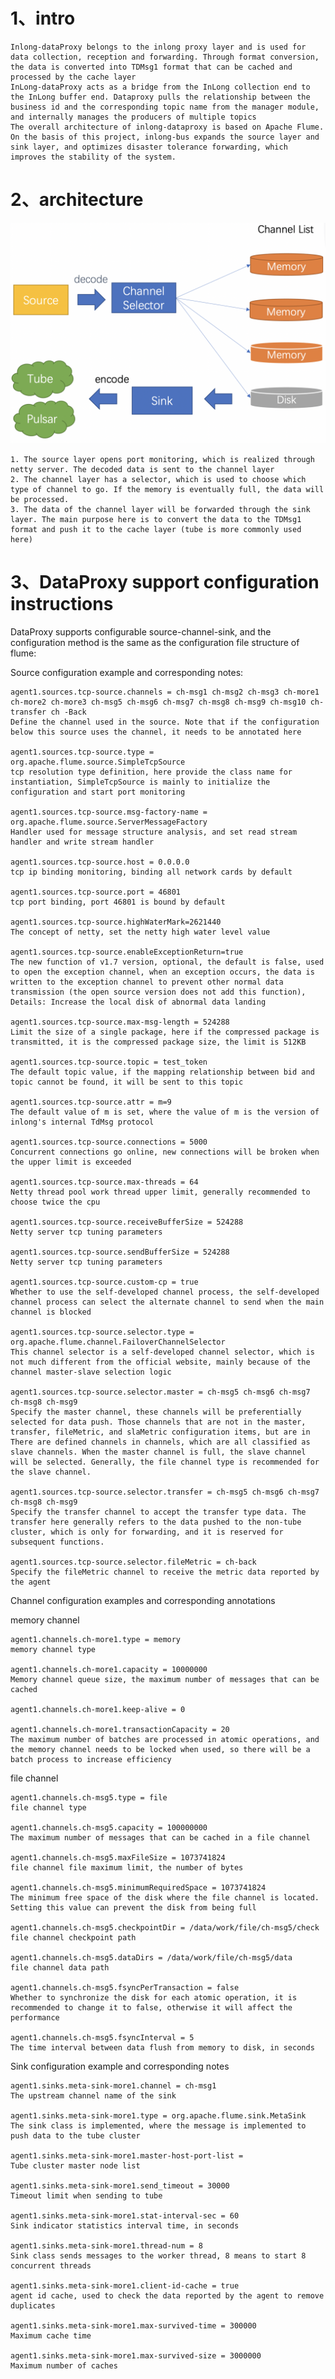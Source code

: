 # 1、intro

    Inlong-dataProxy belongs to the inlong proxy layer and is used for data collection, reception and forwarding. Through format conversion, the data is converted into TDMsg1 format that can be cached and processed by the cache layer
    InLong-dataProxy acts as a bridge from the InLong collection end to the InLong buffer end. Dataproxy pulls the relationship between the business id and the corresponding topic name from the manager module, and internally manages the producers of multiple topics
    The overall architecture of inlong-dataproxy is based on Apache Flume. On the basis of this project, inlong-bus expands the source layer and sink layer, and optimizes disaster tolerance forwarding, which improves the stability of the system.


# 2、architecture

![](img/architecture.png)

 	1. The source layer opens port monitoring, which is realized through netty server. The decoded data is sent to the channel layer
 	2. The channel layer has a selector, which is used to choose which type of channel to go. If the memory is eventually full, the data will be processed.
 	3. The data of the channel layer will be forwarded through the sink layer. The main purpose here is to convert the data to the TDMsg1 format and push it to the cache layer (tube is more commonly used here)

# 3、DataProxy support configuration instructions

DataProxy supports configurable source-channel-sink, and the configuration method is the same as the configuration file structure of flume:

Source configuration example and corresponding notes:

    agent1.sources.tcp-source.channels = ch-msg1 ch-msg2 ch-msg3 ch-more1 ch-more2 ch-more3 ch-msg5 ch-msg6 ch-msg7 ch-msg8 ch-msg9 ch-msg10 ch-transfer ch -Back
    Define the channel used in the source. Note that if the configuration below this source uses the channel, it needs to be annotated here

    agent1.sources.tcp-source.type = org.apache.flume.source.SimpleTcpSource
    tcp resolution type definition, here provide the class name for instantiation, SimpleTcpSource is mainly to initialize the configuration and start port monitoring

    agent1.sources.tcp-source.msg-factory-name = org.apache.flume.source.ServerMessageFactory
    Handler used for message structure analysis, and set read stream handler and write stream handler

    agent1.sources.tcp-source.host = 0.0.0.0
    tcp ip binding monitoring, binding all network cards by default

    agent1.sources.tcp-source.port = 46801
    tcp port binding, port 46801 is bound by default

    agent1.sources.tcp-source.highWaterMark=2621440
    The concept of netty, set the netty high water level value

    agent1.sources.tcp-source.enableExceptionReturn=true
    The new function of v1.7 version, optional, the default is false, used to open the exception channel, when an exception occurs, the data is written to the exception channel to prevent other normal data transmission (the open source version does not add this function), Details: Increase the local disk of abnormal data landing

    agent1.sources.tcp-source.max-msg-length = 524288
    Limit the size of a single package, here if the compressed package is transmitted, it is the compressed package size, the limit is 512KB

    agent1.sources.tcp-source.topic = test_token
    The default topic value, if the mapping relationship between bid and topic cannot be found, it will be sent to this topic

    agent1.sources.tcp-source.attr = m=9
    The default value of m is set, where the value of m is the version of inlong's internal TdMsg protocol

    agent1.sources.tcp-source.connections = 5000
    Concurrent connections go online, new connections will be broken when the upper limit is exceeded

    agent1.sources.tcp-source.max-threads = 64
    Netty thread pool work thread upper limit, generally recommended to choose twice the cpu

    agent1.sources.tcp-source.receiveBufferSize = 524288
    Netty server tcp tuning parameters

    agent1.sources.tcp-source.sendBufferSize = 524288
    Netty server tcp tuning parameters

    agent1.sources.tcp-source.custom-cp = true
    Whether to use the self-developed channel process, the self-developed channel process can select the alternate channel to send when the main channel is blocked

    agent1.sources.tcp-source.selector.type = org.apache.flume.channel.FailoverChannelSelector
    This channel selector is a self-developed channel selector, which is not much different from the official website, mainly because of the channel master-slave selection logic

    agent1.sources.tcp-source.selector.master = ch-msg5 ch-msg6 ch-msg7 ch-msg8 ch-msg9
    Specify the master channel, these channels will be preferentially selected for data push. Those channels that are not in the master, transfer, fileMetric, and slaMetric configuration items, but are in
    There are defined channels in channels, which are all classified as slave channels. When the master channel is full, the slave channel will be selected. Generally, the file channel type is recommended for the slave channel.

    agent1.sources.tcp-source.selector.transfer = ch-msg5 ch-msg6 ch-msg7 ch-msg8 ch-msg9
    Specify the transfer channel to accept the transfer type data. The transfer here generally refers to the data pushed to the non-tube cluster, which is only for forwarding, and it is reserved for subsequent functions.

    agent1.sources.tcp-source.selector.fileMetric = ch-back
    Specify the fileMetric channel to receive the metric data reported by the agent


Channel configuration examples and corresponding annotations

memory channel

    agent1.channels.ch-more1.type = memory
    memory channel type

    agent1.channels.ch-more1.capacity = 10000000
    Memory channel queue size, the maximum number of messages that can be cached

    agent1.channels.ch-more1.keep-alive = 0
    
    agent1.channels.ch-more1.transactionCapacity = 20
    The maximum number of batches are processed in atomic operations, and the memory channel needs to be locked when used, so there will be a batch process to increase efficiency

file channel

    agent1.channels.ch-msg5.type = file
    file channel type

    agent1.channels.ch-msg5.capacity = 100000000
    The maximum number of messages that can be cached in a file channel

    agent1.channels.ch-msg5.maxFileSize = 1073741824
    file channel file maximum limit, the number of bytes

    agent1.channels.ch-msg5.minimumRequiredSpace = 1073741824
    The minimum free space of the disk where the file channel is located. Setting this value can prevent the disk from being full

    agent1.channels.ch-msg5.checkpointDir = /data/work/file/ch-msg5/check
    file channel checkpoint path

    agent1.channels.ch-msg5.dataDirs = /data/work/file/ch-msg5/data
    file channel data path

    agent1.channels.ch-msg5.fsyncPerTransaction = false
    Whether to synchronize the disk for each atomic operation, it is recommended to change it to false, otherwise it will affect the performance

    agent1.channels.ch-msg5.fsyncInterval = 5
    The time interval between data flush from memory to disk, in seconds

Sink configuration example and corresponding notes

    agent1.sinks.meta-sink-more1.channel = ch-msg1
    The upstream channel name of the sink

    agent1.sinks.meta-sink-more1.type = org.apache.flume.sink.MetaSink
    The sink class is implemented, where the message is implemented to push data to the tube cluster

    agent1.sinks.meta-sink-more1.master-host-port-list =
    Tube cluster master node list

    agent1.sinks.meta-sink-more1.send_timeout = 30000
    Timeout limit when sending to tube

    agent1.sinks.meta-sink-more1.stat-interval-sec = 60
    Sink indicator statistics interval time, in seconds

    agent1.sinks.meta-sink-more1.thread-num = 8
    Sink class sends messages to the worker thread, 8 means to start 8 concurrent threads

    agent1.sinks.meta-sink-more1.client-id-cache = true
    agent id cache, used to check the data reported by the agent to remove duplicates

    agent1.sinks.meta-sink-more1.max-survived-time = 300000
    Maximum cache time
    
    agent1.sinks.meta-sink-more1.max-survived-size = 3000000
    Maximum number of caches
